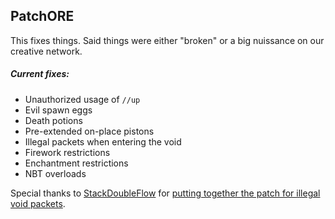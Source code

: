 
## PatchORE
This fixes things. Said things were either "broken" or a big nuissance on our creative network.

##### Current fixes:
* Unauthorized usage of `//up`
* Evil spawn eggs
* Death potions
* Pre-extended on-place pistons
* Illegal packets when entering the void
* Firework restrictions
* Enchantment restrictions
* NBT overloads

Special thanks to [StackDoubleFlow](https://github.com/StackDoubleFlow) for [putting together the patch for illegal void packets](https://github.com/StackDoubleFlow/IHateTheVoid).
